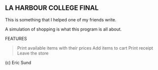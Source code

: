 LA HARBOUR COLLEGE FINAL
---

This is something that I helped one of my friends write.

A simulation of shopping is what this program is all about.

FEATURES

>Print available items with their prices
>Add items to cart
>Print receipt
>Leave the store

(c) Eric Sund

